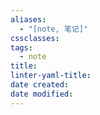 ```yaml
---
aliases:
  - "[note, 笔记]"
cssclasses: 
tags:
  - note
title: 
linter-yaml-title: 
date created: 
date modified:
---
```

